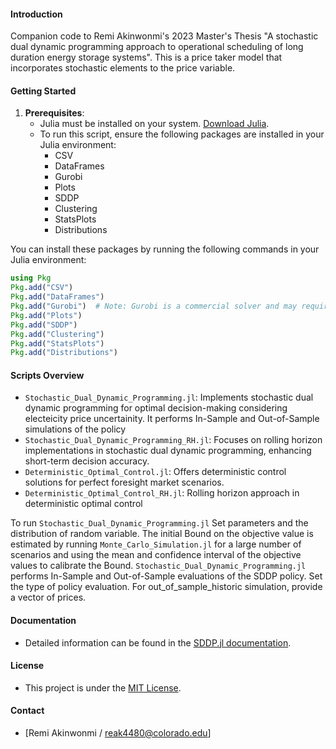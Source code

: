 #### Introduction
Companion code to Remi Akinwonmi's 2023 Master's Thesis "A stochastic dual dynamic programming approach to operational scheduling of long duration energy storage systems". This is a price taker model that incorporates stochastic elements to the price variable.


#### Getting Started
1. **Prerequisites**: 
   - Julia must be installed on your system. [Download Julia](https://julialang.org/downloads/).
   - To run this script, ensure the following packages are installed in your Julia environment:
      - CSV
      - DataFrames
      - Gurobi
      - Plots
      - SDDP
      - Clustering
      - StatsPlots
      - Distributions

You can install these packages by running the following commands in your Julia environment:

```julia
using Pkg
Pkg.add("CSV")
Pkg.add("DataFrames")
Pkg.add("Gurobi")  # Note: Gurobi is a commercial solver and may require a license.
Pkg.add("Plots")
Pkg.add("SDDP")
Pkg.add("Clustering")
Pkg.add("StatsPlots")
Pkg.add("Distributions")
```

#### Scripts Overview
- `Stochastic_Dual_Dynamic_Programming.jl`: Implements stochastic dual dynamic programming for optimal decision-making considering electeicity price uncertainity. It performs In-Sample and Out-of-Sample simulations of the policy
- `Stochastic_Dual_Dynamic_Programming_RH.jl`: Focuses on rolling horizon implementations in stochastic dual dynamic programming, enhancing short-term decision accuracy.
- `Deterministic_Optimal_Control.jl`: Offers deterministic control solutions for perfect foresight market scenarios.
- `Deterministic_Optimal_Control_RH.jl`: Rolling horizon approach in deterministic optimal control

To run `Stochastic_Dual_Dynamic_Programming.jl` Set parameters and the distribution of random variable. The initial Bound on the objective value is estimated by running `Monte_Carlo_Simulation.jl` for a large number of scenarios and using the mean and confidence interval of the objective values to calibrate the Bound. `Stochastic_Dual_Dynamic_Programming.jl` performs In-Sample and Out-of-Sample evaluations of the SDDP policy. Set the type of policy evaluation.  For out_of_sample_historic simulation, provide a vector of prices.

#### Documentation
- Detailed information can be found in the [SDDP.jl documentation](https://sddp.dev/stable).

#### License
- This project is under the [MIT License](LICENSE).

#### Contact
- [Remi Akinwonmi / reak4480@colorado.edu]
